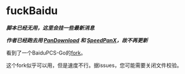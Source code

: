 # fuckBaidu

___脚本已经无用，这里会挂一些最新消息___

___作者已经跑去用 [PanDownload](https://www.pandownload.com) 和 [SpeedPanX](https://www.speedx.com/)，故不再更新___


看到了一个BaiduPCS-Go的[fork](https://github.com/felixonmars/BaiduPCS-Go)。

这个fork似乎可以用，但是速度不行。据issues，您可能需要关闭文件校验。
